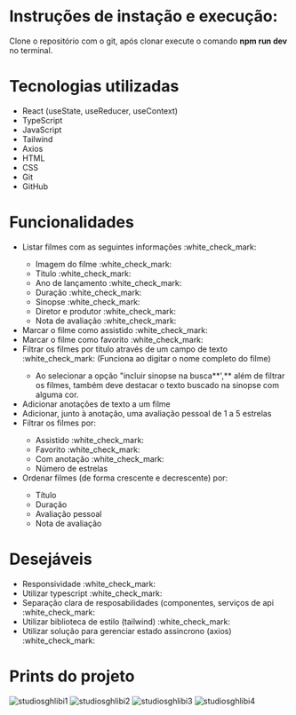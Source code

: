 # Instruções de instação e execução:

Clone o repositório com o git, após clonar execute o comando <b>npm run dev</b>  no terminal.

# Tecnologias utilizadas

<ul>
  <li>React (useState, useReducer, useContext)</li>
  <li>TypeScript</li>
  <li>JavaScript</li>
  <li>Tailwind</li>
  <li>Axios</li>
  <li>HTML</li>
  <li>CSS</li>
  <li>Git</li>
  <li>GitHub</li>
</ul>

# Funcionalidades

<ul>
  <li>Listar filmes com as seguintes informações :white_check_mark:</li>
    <ul>
      <li>Imagem do filme :white_check_mark:</li>
      <li>Titulo :white_check_mark:</li>
      <li>Ano de lançamento :white_check_mark:</li>
      <li>Duração :white_check_mark:</li>
      <li>Sinopse :white_check_mark:</li>
      <li>Diretor e produtor :white_check_mark:</li>
      <li>Nota de avaliação :white_check_mark:</li>
    </ul>
  
  <li>Marcar o filme como assistido :white_check_mark:</li>
  
  <li>Marcar o filme como favorito :white_check_mark:</li>
  
  <li>Filtrar os filmes por titulo através de um campo de texto :white_check_mark: (Funciona ao digitar o nome completo do filme)</li>
    <ul>
      <li>
        Ao selecionar a opção "incluir sinopse na busca**',** além de filtrar os filmes, também deve destacar o texto buscado na sinopse com alguma cor.
      </li>
    </ul>
    
  <li>Adicionar anotações de texto a um filme</li>
  
  <li>Adicionar, junto à anotação, uma avaliação pessoal de 1 a 5 estrelas</li>
  
  <li>Filtrar os filmes por:</li>
    <ul>
      <li>Assistido :white_check_mark:</li>
      <li>Favorito :white_check_mark:</li>
      <li>Com anotação :white_check_mark:</li>
      <li>Número de estrelas </li>
    </ul>
    
  <li>Ordenar filmes (de forma crescente e decrescente) por:</li>
    <ul>
      <li>Título</li>
      <li>Duração</li>
      <li>Avaliação pessoal</li>
      <li>Nota de avaliação</li>
    </ul>
</ul>

# Desejáveis

<ul>
  <li>Responsividade :white_check_mark:</li>
  <li>Utilizar typescript :white_check_mark:</li>
  <li>Separação clara de resposabilidades (componentes, serviços de api :white_check_mark:</li>
  <li>Utilizar biblioteca de estilo (tailwind) :white_check_mark:</li>
  <li>Utilizar solução para gerenciar estado assincrono (axios) :white_check_mark:</li>
</ul>

# Prints do projeto
![studiosghlibi1](https://github.com/user-attachments/assets/c56bfedb-d468-45e8-b0a5-35446e110ef5)
![studiosghlibi2](https://github.com/user-attachments/assets/52e7970e-0036-43f0-833f-5c1b1d209b4c)
![studiosghlibi3](https://github.com/user-attachments/assets/981018d4-4d03-4505-b9aa-00b39dfde6bc)
![studiosghlibi4](https://github.com/user-attachments/assets/723e803a-4ae4-4192-a9fb-00eee9b0dfa0)

